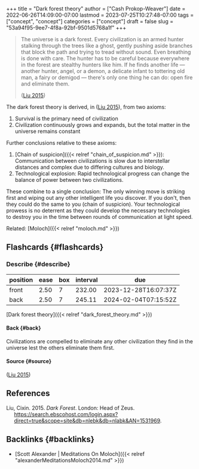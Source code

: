 +++
title = "Dark forest theory"
author = ["Cash Prokop-Weaver"]
date = 2022-06-26T14:09:00-07:00
lastmod = 2023-07-25T10:27:48-07:00
tags = ["concept", "concept"]
categories = ["concept"]
draft = false
slug = "53a94f95-9ee7-4f8a-92bf-9501d5768a1f"
+++

> The universe is a dark forest. Every civilization is an armed hunter stalking through the trees like a ghost, gently pushing aside branches that block the path and trying to tread without sound. Even breathing is done with care. The hunter has to be careful because everywhere in the forest are stealthy hunters like him. If he finds another life — another hunter, angel, or a demon, a delicate infant to tottering old man, a fairy or demigod — there's only one thing he can do: open fire and eliminate them.
>
> (<a href="#citeproc_bib_item_1">Liu 2015</a>)

The dark forest theory is derived, in (<a href="#citeproc_bib_item_1">Liu 2015</a>), from two axioms:

1.  Survival is the primary need of civilization
2.  Civilization continuously grows and expands, but the total matter in the universe remains constant

Further conclusions relative to these axioms:

1.  [Chain of suspicion]({{< relref "chain_of_suspicion.md" >}}): Communication between civilizations is slow due to interstellar distances and complex due to differing cultures and biology.
2.  Technological explosion: Rapid technological progress can change the balance of power between two civilizations.

These combine to a single conclusion: The only winning move is striking first and wiping out any other intelligent life you discover. If you don't, then they could do the same to you (chain of suspicion). Your technological prowess is no deterrent as they could develop the necessary technologies to destroy you in the time between rounds of communication at light speed.

Related: [Moloch]({{< relref "moloch.md" >}})


## Flashcards {#flashcards}


### Describe {#describe}

| position | ease | box | interval | due                  |
|----------|------|-----|----------|----------------------|
| front    | 2.50 | 7   | 232.00   | 2023-12-28T16:07:37Z |
| back     | 2.50 | 7   | 245.11   | 2024-02-04T07:15:52Z |

[Dark forest theory]({{< relref "dark_forest_theory.md" >}})


#### Back {#back}

Civilizations are compelled to eliminate any other civilization they find in the universe lest the others eliminate them first.


#### Source {#source}

(<a href="#citeproc_bib_item_1">Liu 2015</a>)

## References

<style>.csl-entry{text-indent: -1.5em; margin-left: 1.5em;}</style><div class="csl-bib-body">
  <div class="csl-entry"><a id="citeproc_bib_item_1"></a>Liu, Cixin. 2015. <i>Dark Forest</i>. London: Head of Zeus. <a href="https://search.ebscohost.com/login.aspx?direct=true&scope=site&db=nlebk&db=nlabk&AN=1531969">https://search.ebscohost.com/login.aspx?direct=true&#38;scope=site&#38;db=nlebk&#38;db=nlabk&#38;AN=1531969</a>.</div>
</div>


## Backlinks {#backlinks}

-   [Scott Alexander | Meditations On Moloch]({{< relref "alexanderMeditationsMoloch2014.md" >}})
